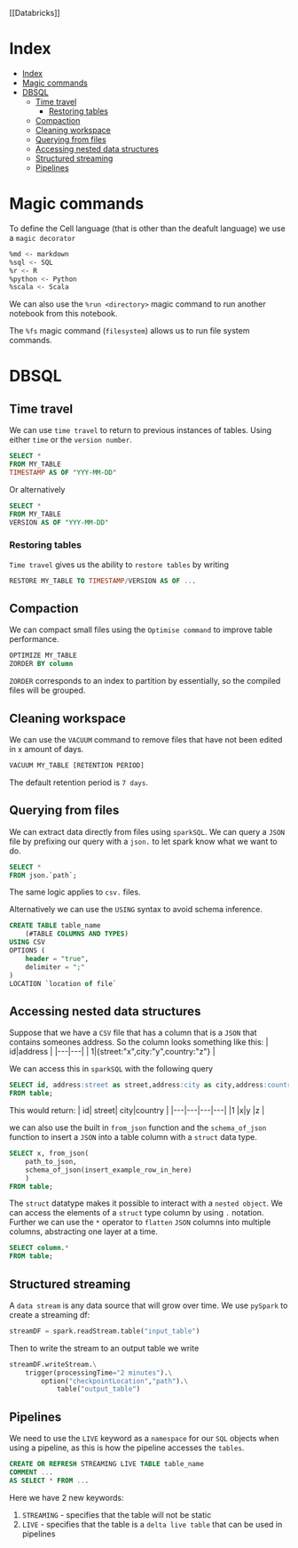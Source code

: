 [[Databricks]]

# Index

- [Index](#index)
- [Magic commands](#magic-commands)
- [DBSQL](#dbsql)
  - [Time travel](#time-travel)
    - [Restoring tables](#restoring-tables)
  - [Compaction](#compaction)
  - [Cleaning workspace](#cleaning-workspace)
  - [Querying from files](#querying-from-files)
  - [Accessing nested data structures](#accessing-nested-data-structures)
  - [Structured streaming](#structured-streaming)
  - [Pipelines](#pipelines)

# Magic commands

To define the Cell language (that is other than the deafult language) we use a `magic decorator`

```sh
%md <- markdown
%sql <- SQL
%r <- R
%python <- Python
%scala <- Scala
```

We can also use the `%run <directory>` magic command to run another notebook from this notebook.

The `%fs` magic command (`filesystem`) allows us to run file system commands.

# DBSQL

## Time travel

We can use `time travel` to return to previous instances of tables. Using either `time` or the `version number`.

```SQL
SELECT *
FROM MY_TABLE
TIMESTAMP AS OF "YYY-MM-DD"
```

Or alternatively

```SQL
SELECT *
FROM MY_TABLE
VERSION AS OF "YYY-MM-DD"
```

### Restoring tables

`Time travel` gives us the ability to `restore tables` by writing

```SQL
RESTORE MY_TABLE TO TIMESTAMP/VERSION AS OF ...
```

## Compaction

We can compact small files using the `Optimise command` to improve table performance.

```SQL
OPTIMIZE MY_TABLE
ZORDER BY column
```

`ZORDER` corresponds to an index to partition by essentially, so the compiled files will be grouped.

## Cleaning workspace

We can use the `VACUUM` command to remove files that have not been edited in x amount of days.

```SQL
VACUUM MY_TABLE [RETENTION PERIOD]
```

The default retention period is `7 days`.

## Querying from files

We can extract data directly from files using `sparkSQL`. We can query a `JSON` file by prefixing our query with a `json.` to let spark know what we want to do.

```SQL
SELECT *
FROM json.`path`;
```

The same logic applies to `csv.` files.

Alternatively we can use the `USING` syntax to avoid schema inference.

```SQL
CREATE TABLE table_name
	(#TABLE COLUMNS AND TYPES)
USING CSV
OPTIONS (
	header = "true",
	delimiter = ";"
)
LOCATION `location of file`
```

## Accessing nested data structures

Suppose that we have a `CSV` file that has a column that is a `JSON` that contains someones address. So the column looks something like this:
| id|address |
|---|---|
| 1|{street:"x",city:"y",country:"z"} |

We can access this in `sparkSQL` with the following query

```SQL
SELECT id, address:street as street,address:city as city,address:country as country
FROM table;
```

This would return:
| id| street| city|country |
|---|---|---|---|
|1 |x|y |z |

we can also use the built in `from_json` function and the `schema_of_json` function to insert a `JSON` into a table column with a `struct` data type.

```SQL
SELECT x, from_json(
	path_to_json,
	schema_of_json(insert_example_row_in_here)
	)
FROM table;
```

The `struct` datatype makes it possible to interact with a `nested object`. We can access the elements of a `struct` type column by using `.` notation. Further we can use the `*` operator to `flatten` `JSON` columns into multiple columns, abstracting one layer at a time.

```SQL
SELECT column.*
FROM table;
```

## Structured streaming

A `data stream` is any data source that will grow over time. We use `pySpark` to create a streaming df:

```python
streamDF = spark.readStream.table("input_table")
```

Then to write the stream to an output table we write

```python
streamDF.writeStream.\
	trigger(processingTime="2 minutes").\
		option("checkpointLocation","path").\
			table("output_table")
```

## Pipelines

We need to use the `LIVE` keyword as a `namespace` for our `SQL` objects when using a pipeline, as this is how the pipeline accesses the `tables`.

```SQL
CREATE OR REFRESH STREAMING LIVE TABLE table_name
COMMENT ...
AS SELECT * FROM ...
```

Here we have 2 new keywords:

1. `STREAMING` - specifies that the table will not be static
2. `LIVE` - specifies that the table is a `delta live table` that can be used in pipelines

